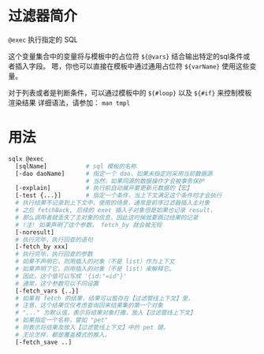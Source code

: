 # 过滤器简介

`@exec` 执行指定的 SQL

这个变量集合中的变量将与模板中的占位符 `${@vars}` 结合输出特定的sql条件或者插入字段。
嗯，你也可以直接在模板中通过通用占位符 `${varName}` 使用这些变量。

对于列表或者是判断条件，可以通过模板中的 `${#loop}` 以及  `${#if}` 来控制模板渲染结果
详细语法，请参加： `man tmpl`


# 用法

```bash
sqlx @exec 
  [sqlName]           # sql 模板的名称
  [-dao daoName]      # 指定一个 dao，如果未指定则采用当前数据源
                      # 当然，如果同源的数据操作才会被事务保护
  [-explain]          # 执行前自动展开要更新元数据的【宏】
  [-test {...}]       # 指定一个条件，当上下文满足这个条件时才会执行
  # 执行结果不记录到上下文中，使用的场景，通常是前序过滤器插入主对象
  # 之后 fetchBack, 后续的 exec 插入子对象但是如果也记录 result，
  # 那么调用者就丢失了主对象的信息，因此这时候就要跳过结果的记录
  # !注! 如果声明了这个参数， fetch_by 就会被无视
  [-noresult]
  # 执行完毕，执行回查的语句
  [-fetch_by xxx]
  # 执行完毕，执行回查的参数 
  # 如果不声明它，则用插入的对象（不是 list）作为上下文
  # 如果声明了它，则用插入的对象（不是 list）来解释它。
  # 因此，这个值可以写成 '{id:"=id"}'
  # 通常，这个参数可以不同设置
  [-fetch_vars {..}]
  # 如果有 fetch 的结果，结果可以暂存在【过滤管线上下文】里，
  # 注意，这个结果仅仅考虑查询回来结果集的第一个对象
  # "..." 为默认值，表示将结果对象打撒，放入【过滤管线上下文】
  # 如果指定一个名称，譬如 "pet" 
  # 则表示将结果及放入【过滤管线上下文】中的 pet 键。
  # 无论怎样，都是覆盖模式的推入。
  [-fetch_save ..]    
  
```


